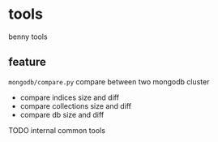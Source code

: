 # tools
benny tools

## feature

`mongodb/compare.py`
 compare between two mongodb cluster
- compare indices size and diff
- compare collections size and diff
- compare db size and diff

TODO internal common tools
